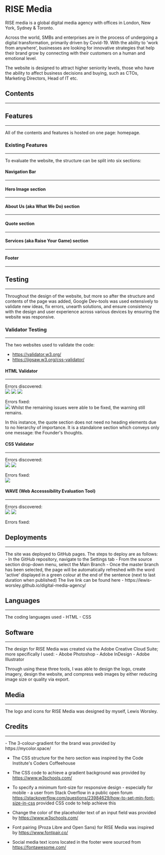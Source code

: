 # RISE Media
RISE media is a global digital media agency with offices in London, New York, Sydney & Toronto. 

Across the world, SMBs and enterprises are in the process of undergoing a digital transformation, primarily driven by Covid-19. With the ability to 'work from anywhere', businesses are looking for innovative strategies that help their brand grow by connecting with their customers on a human and emotional level.

The website is designed to attract higher seniority levels, those who have the ability to affect business decisions and buying, such as CTOs, Marketing Directors, Head of IT etc.

## Contents
<hr>

## Features
<hr>

All of the contents and features is hosted on one page: homepage.

### Existing Features
<hr>

To evaluate the website, the structure can be split into six sections:

#### Navigation Bar
<hr>

#### Hero Image section
<hr>

#### About Us (aka What We Do) section
<hr>

#### Quote section
<hr>

#### Services (aka Raise Your Game) section
<hr>

#### Footer
<hr>

## Testing
<hr>
Throughout the design of the website, but more so after the structure and contents of the page was added, Google Dev-tools was used extensively to validate new ideas, fix errors, unearth solutions, and ensure consistency with the design and user experience across various devices by ensuring the website was responsive.

### Validator Testing
<hr>

The two websites used to validate the code:
- https://validator.w3.org/
- https://jigsaw.w3.org/css-validator/

#### HTML Validator
<hr>
Errors discovered:<br>
<img src="assets/readme-images/html-markup-check.jpg">
<img src="assets/readme-images/html-markup-check-2.jpg">
<img src="assets/readme-images/html-markup-check-3.jpg">

Errors fixed:<br>
<img src="assets/readme-images/html-markup-check-after.jpg">
Whilst the remaining issues were able to be fixed, the warning still remains. 

In this instance, the quote section does not need no heading elements due to no hierarchy of importance. It is a standalone section which conveys only one message: the Founder's thoughts.

#### CSS Validator
<hr>
Errors discovered:<br>
<img src="assets/readme-images/css-markup-check.jpg">
<img src="assets/readme-images/css-markup-check-2.jpg">

Errors fixed:<br>
<img src="assets/readme-images/css-markup-check-after.jpg">

#### WAVE (Web Accesssibility Evaluation Tool)
<hr>
Errors discovered: <br>
<img src="assets/readme-images/wave.jpg">
<img src="assets/readme-images/wave-details.jpg">

Errors fixed: <br>

## Deployments
<hr>
The site was deployed to GitHub pages. The steps to deploy are as follows:
- In the GitHub repository, navigate to the Settings tab
- From the source section drop-down menu, select the Main Branch
- Once the master branch has been selected, the page will be automatically refreshed with the word 'active' displayed in a green colour at the end of the sentence (next to last duration when published)
The live link can be found here - https://lewis-worsley.github.io/digital-media-agency/

## Languages
<hr>
The coding languages used
- HTML
- CSS

## Software
<hr>
The design for RISE Media was created via the Adobe Creative Cloud Suite; more specifically I used:
- Abobe Photoshop
- Adobe InDesign
- Adobe Illustrator

Through using these three tools, I was able to design the logo, create imagery, design the website, and compress web images by either reducing image size or quality via export.


## Media
<hr>
The logo and icons for RISE Media was designed by myself, Lewis Worsley.

## Credits
<hr>
- The 3-colour-gradient for the brand was provided by https://mycolor.space/

- The CSS structure for the hero section was inspired by the Code Institute's Coders Coffeehouse

- The CSS code to achieve a gradient background was provided by https://www.w3schools.com/

- To specify a minimum font-size for responsive design - especially for mobile - a user from Stack Overflow in a public open forum https://stackoverflow.com/questions/23984629/how-to-set-min-font-size-in-css provided CSS code to help achieve this

- Change the color of the placeholder text of an input field was provided by https://www.w3schools.com/

- Font pairing (Proza Libre and Open Sans) for RISE Media was inspired by https://www.fontpair.co/

- Social media text icons located in the footer were sourced from https://fontawesome.com/